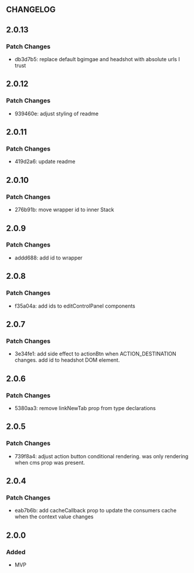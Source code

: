 ## CHANGELOG

## 2.0.13

### Patch Changes

- db3d7b5: replace default bgimgae and headshot with absolute urls I trust

## 2.0.12

### Patch Changes

- 939460e: adjust styling of readme

## 2.0.11

### Patch Changes

- 419d2a6: update readme

## 2.0.10

### Patch Changes

- 276b91b: move wrapper id to inner Stack

## 2.0.9

### Patch Changes

- addd688: add id to wrapper

## 2.0.8

### Patch Changes

- f35a04a: add ids to editControlPanel components

## 2.0.7

### Patch Changes

- 3e34fe1: add side effect to actionBtn when ACTION_DESTINATION changes. add id to headshot DOM element.

## 2.0.6

### Patch Changes

- 5380aa3: remove linkNewTab prop from type declarations

## 2.0.5

### Patch Changes

- 739f8a4: adjust action button conditional rendering. was only rendering when cms prop was present.

## 2.0.4

### Patch Changes

- eab7b6b: add cacheCallback prop to update the consumers cache when the context value changes

## 2.0.0

### Added

- MVP
